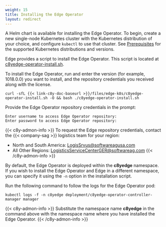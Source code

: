 ```yaml
---
weight: 15
title: Installing the Edge Operator
layout: redirect
---
```


A Helm chart is available for installing the Edge Operator. To begin, create a new single-node Kubernetes cluster with the Kubernetes distribution of your choice, and configure `kubectl` to use that cluster. See [Prerequisites](/edge-kubernetes/installing-edge-on-k8/#prerequisites) for the supported Kubernetes distributions and versions.

Edge provides a script to install the Edge Operator. This script is located at [c8yedge-operator-install.sh](/files/edge-k8s/c8yedge-operator-install.sh).

To install the Edge Operator, run and enter the version (for example, 1018.0.0) you want to install, and the repository credentials you received along with the license.

```shell
curl -sfL {{< link-c8y-doc-baseurl >}}/files/edge-k8s/c8yedge-operator-install.sh -O && bash ./c8yedge-operator-install.sh
```
Provide the Edge Operator repository credentials in the prompt:

```text
Enter username to access Edge Operator repository:  
Enter password to access Edge Operator repository:
```
{{< c8y-admon-info >}}
To request the Edge repository credentials, contact the {{< company-sag >}} logistics team for your region:
* North and South America: LogisSrvus@softwareagusa.com
* All Other Regions: LogisticsServiceCenterGER@softwareag.com {{< /c8y-admon-info >}}

By default, the Edge Operator is deployed within the **c8yedge** namespace. If you wish to install the Edge Operator and Edge in a different namespace, you can specify it using the `-n` option in the installation script.

Run the following command to follow the logs for the Edge Operator pod:
```shell
kubectl logs -f -n c8yedge deployment/c8yedge-operator-controller-manager manager
```
{{< c8y-admon-info >}}
Substitute the namespace name **c8yedge** in the command above with the namespace name where you have installed the Edge Operator.
{{< /c8y-admon-info >}}
